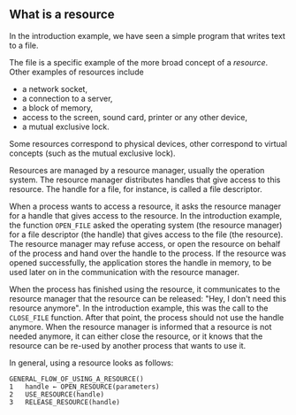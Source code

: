 What is a resource
------------------

In the introduction example, we have seen a simple program that
writes text to a file.

The file is a specific example of the more broad concept of a _resource_.
Other examples of resources include 

* a network socket,
* a connection to a server,
* a block of memory,
* access to the screen, sound card, printer or any other device,
* a mutual exclusive lock.

Some resources correspond to physical devices, other correspond to virtual
concepts (such as the mutual exclusive lock).

Resources are managed by a resource manager, usually the operation system.
The resource manager distributes handles that give access to this resource.
The handle for a file, for instance, is called a file descriptor.

When a process wants to access a resource, it asks the resource manager for a
handle that gives access to the resource.
In the introduction example, the function `OPEN_FILE` asked the operating system
(the resource manager) for a file descriptor (the handle) that gives access to
the file (the resource).
The resource manager may refuse access, or open the resource on behalf
of the process and hand over the handle to the process.
If the resource was opened successfully, the application stores the handle in
memory, to be used later on in the communication with the resource manager.

When the process has finished using the resource, it communicates to the resource
manager that the resource can be released: "Hey, I don't need this resource anymore".
In the introduction example, this was the call to the `CLOSE_FILE` function.
After that point, the process should not use the handle anymore.
When the resource manager is informed that a resource is not needed anymore, 
it can either close the resource, or it knows that
the resource can be re-used by another process that wants to use it.

In general, using a resource looks as follows:

```
GENERAL_FLOW_OF_USING_A_RESOURCE()
1   handle ← OPEN_RESOURCE(parameters)
2   USE_RESOURCE(handle)
3   RELEASE_RESOURCE(handle)
```
